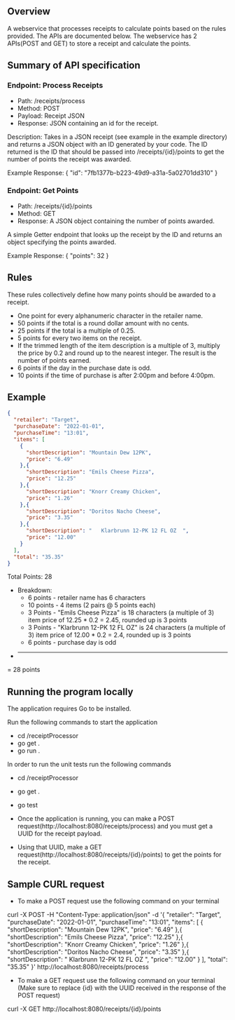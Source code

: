 ## Overview
A webservice that processes receipts to calculate points based on the rules provided. The APIs are documented below. The webservice has 2 APIs(POST and GET) to store a receipt and calculate the points.

## Summary of API specification
### Endpoint: Process Receipts
 - Path: /receipts/process
 - Method: POST
 - Payload: Receipt JSON
 - Response: JSON containing an id for the receipt.

Description:
Takes in a JSON receipt (see example in the example directory) and returns a JSON object with an ID generated by your code.
The ID returned is the ID that should be passed into /receipts/{id}/points to get the number of points the receipt was awarded.

Example Response:
{ "id": "7fb1377b-b223-49d9-a31a-5a02701dd310" }

### Endpoint: Get Points
 - Path: /receipts/{id}/points
 - Method: GET
 - Response: A JSON object containing the number of points awarded.

A simple Getter endpoint that looks up the receipt by the ID and returns an object specifying the points awarded.

Example Response:
{ "points": 32 }


## Rules
These rules collectively define how many points should be awarded to a receipt.

 - One point for every alphanumeric character in the retailer name.
 - 50 points if the total is a round dollar amount with no cents.
 - 25 points if the total is a multiple of 0.25.
 - 5 points for every two items on the receipt.
 - If the trimmed length of the item description is a multiple of 3, multiply the price by 0.2 and round up to the nearest integer. The result is the number of points earned.
 - 6 points if the day in the purchase date is odd.
 - 10 points if the time of purchase is after 2:00pm and before 4:00pm.

## Example
```json
{
  "retailer": "Target",
  "purchaseDate": "2022-01-01",
  "purchaseTime": "13:01",
  "items": [
    {
      "shortDescription": "Mountain Dew 12PK",
      "price": "6.49"
    },{
      "shortDescription": "Emils Cheese Pizza",
      "price": "12.25"
    },{
      "shortDescription": "Knorr Creamy Chicken",
      "price": "1.26"
    },{
      "shortDescription": "Doritos Nacho Cheese",
      "price": "3.35"
    },{
      "shortDescription": "   Klarbrunn 12-PK 12 FL OZ  ",
      "price": "12.00"
    }
  ],
  "total": "35.35"
}
```
Total Points: 28
 - Breakdown:
      - 6 points - retailer name has 6 characters
      - 10 points - 4 items (2 pairs @ 5 points each)
      - 3 Points - "Emils Cheese Pizza" is 18 characters (a multiple of 3)
                item price of 12.25 * 0.2 = 2.45, rounded up is 3 points
      - 3 Points - "Klarbrunn 12-PK 12 FL OZ" is 24 characters (a multiple of 3)
                item price of 12.00 * 0.2 = 2.4, rounded up is 3 points
      - 6 points - purchase day is odd
  + ---------
  = 28 points

## Running the program locally
The application requires Go to be installed.

Run the following commands to start the application
 - cd /receiptProcessor
 - go get .
 - go run .

In order to run the unit tests run the following commands
 - cd /receiptProcessor
 - go get .
 - go test

 - Once the application is running, you can make a POST request(http://localhost:8080/receipts/process) and you must get a UUID for the receipt payload.
 - Using that UUID, make a GET request(http://localhost:8080/receipts/{id}/points) to get the points for the receipt.

## Sample CURL request
 - To make a POST request use the following command on your terminal

curl -X POST -H "Content-Type: application/json" -d '{
  "retailer": "Target",
  "purchaseDate": "2022-01-01",
  "purchaseTime": "13:01",
  "items": [
    {
      "shortDescription": "Mountain Dew 12PK",
      "price": "6.49"
    },{
      "shortDescription": "Emils Cheese Pizza",
      "price": "12.25"
    },{
      "shortDescription": "Knorr Creamy Chicken",
      "price": "1.26"
    },{
      "shortDescription": "Doritos Nacho Cheese",
      "price": "3.35"
    },{
      "shortDescription": "   Klarbrunn 12-PK 12 FL OZ  ",
      "price": "12.00"
    }
  ],
  "total": "35.35"
}' http://localhost:8080/receipts/process

 - To make a GET request use the following command on your terminal (Make sure to replace {id} with the UUID received in the response of the POST request)

curl -X GET http://localhost:8080/receipts/{id}/points
